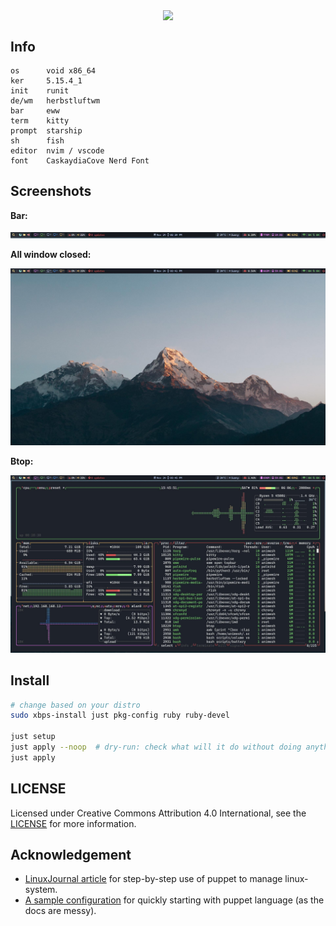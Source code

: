 <p align="center">
    <img src="https://i.imgur.com/YHr1OMl.png" align="center">
</p>


## Info

```
os      void x86_64
ker     5.15.4_1
init    runit
de/wm   herbstluftwm
bar     eww
term    kitty
prompt  starship
sh      fish
editor  nvim / vscode
font    CaskaydiaCove Nerd Font
```


## Screenshots

**Bar:**

![GIF/eww-bar.gif](https://github.com/Animeshz/linux-desktop/blob/media/GIF/eww-bar.gif)

<!-- TODO: Rofi image here -->
**All window closed:**

![Screenshots/24-Nov-15-41-12-PM.jpg](https://github.com/Animeshz/linux-desktop/blob/media/Screenshots/24-Nov-15-41-12-PM.jpg)

**Btop:**

![Screenshots/24-Nov-15-45-52-PM.jpg](https://github.com/Animeshz/linux-desktop/blob/media/Screenshots/24-Nov-15-45-52-PM.jpg)


## Install

```bash
# change based on your distro
sudo xbps-install just pkg-config ruby ruby-devel

just setup
just apply --noop  # dry-run: check what will it do without doing anything
just apply
```


## LICENSE

Licensed under Creative Commons Attribution 4.0 International, see the [LICENSE](LICENSE) for more information.

## Acknowledgement

  - [LinuxJournal article](https://www.linuxjournal.com/content/managing-linux-using-puppet) for step-by-step use of puppet to manage linux-system.
  - [A sample configuration](https://www.reddit.com/r/linux/comments/1aqiqo/i_switched_to_using_puppet_to_manage_my_desktop) for quickly starting with puppet language (as the docs are messy).

